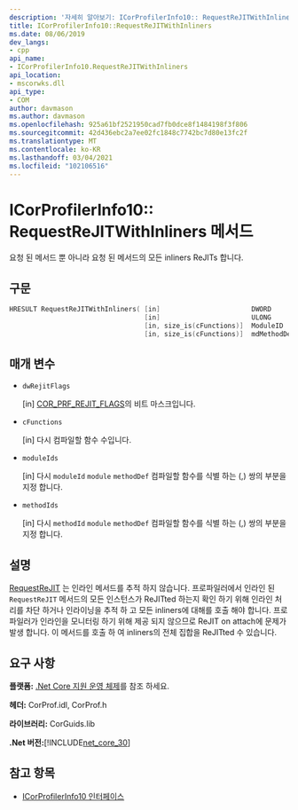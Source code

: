 ```yaml
---
description: '자세히 알아보기: ICorProfilerInfo10:: RequestReJITWithInliners 메서드'
title: ICorProfilerInfo10::RequestReJITWithInliners
ms.date: 08/06/2019
dev_langs:
- cpp
api_name:
- ICorProfilerInfo10.RequestReJITWithInliners
api_location:
- mscorwks.dll
api_type:
- COM
author: davmason
ms.author: davmason
ms.openlocfilehash: 925a61bf2521950cad7fb0dce8f1484198f3f806
ms.sourcegitcommit: 42d436ebc2a7ee02fc1848c7742bc7d80e13fc2f
ms.translationtype: MT
ms.contentlocale: ko-KR
ms.lasthandoff: 03/04/2021
ms.locfileid: "102106516"
---
```

# <a name="icorprofilerinfo10requestrejitwithinliners-method"></a>ICorProfilerInfo10:: RequestReJITWithInliners 메서드

요청 된 메서드 뿐 아니라 요청 된 메서드의 모든 inliners ReJITs 합니다.

## <a name="syntax"></a>구문

```cpp
HRESULT RequestReJITWithInliners( [in]                       DWORD       dwRejitFlags,
                                  [in]                       ULONG       cFunctions,
                                  [in, size_is(cFunctions)]  ModuleID    moduleIds[],
                                  [in, size_is(cFunctions)]  mdMethodDef methodIds[]);
```

## <a name="parameters"></a>매개 변수

- `dwRejitFlags`

  \[in] [COR_PRF_REJIT_FLAGS](cor-prf-rejit-flags-enumeration.md)의 비트 마스크입니다.

- `cFunctions`

  \[in] 다시 컴파일할 함수 수입니다.

- `moduleIds`

  \[in] 다시 `moduleId` `module` `methodDef` 컴파일할 함수를 식별 하는 (,) 쌍의 부분을 지정 합니다.

- `methodIds`

  \[in] 다시 `methodId` `module` `methodDef` 컴파일할 함수를 식별 하는 (,) 쌍의 부분을 지정 합니다.

## <a name="remarks"></a>설명

[RequestReJIT](icorprofilerinfo4-requestrejit-method.md) 는 인라인 메서드를 추적 하지 않습니다. 프로파일러에서 인라인 된 `RequestReJIT` 메서드의 모든 인스턴스가 ReJITted 하는지 확인 하기 위해 인라인 처리를 차단 하거나 인라이닝을 추적 하 고 모든 inliners에 대해를 호출 해야 합니다. 프로파일러가 인라인을 모니터링 하기 위해 제공 되지 않으므로 ReJIT on attach에 문제가 발생 합니다. 이 메서드를 호출 하 여 inliners의 전체 집합을 ReJITted 수 있습니다.

## <a name="requirements"></a>요구 사항

**플랫폼:** [.Net Core 지원 운영 체제](../../../core/install/windows.md?pivots=os-windows)를 참조 하세요.

**헤더:** CorProf.idl, CorProf.h

**라이브러리:** CorGuids.lib

**.Net 버전:**[!INCLUDE[net_core_30](../../../../includes/net-core-30-md.md)]

## <a name="see-also"></a>참고 항목

- [ICorProfilerInfo10 인터페이스](icorprofilerinfo10-interface.md)
